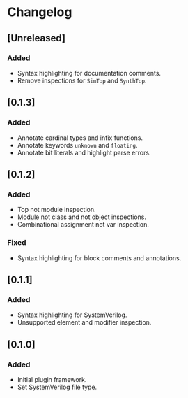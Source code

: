 # Changelog

## [Unreleased]
### Added
- Syntax highlighting for documentation comments.
- Remove inspections for `SimTop` and `SynthTop`.

## [0.1.3]
### Added
- Annotate cardinal types and infix functions.
- Annotate keywords `unknown` and `floating`.
- Annotate bit literals and highlight parse errors.

## [0.1.2]
### Added
- Top not module inspection.
- Module not class and not object inspections.
- Combinational assignment not var inspection.

### Fixed
- Syntax highlighting for block comments and annotations.

## [0.1.1]
### Added
- Syntax highlighting for SystemVerilog.
- Unsupported element and modifier inspection.

## [0.1.0]
### Added
- Initial plugin framework.
- Set SystemVerilog file type.